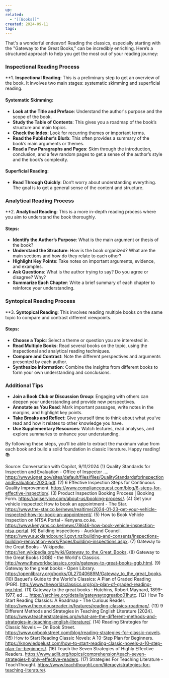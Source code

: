 ```yaml
---
up: 
related:
  - "[[Books]]"
created: 2024-09-11
tags: 
---
```


That's a wonderful endeavor! Reading the classics, especially starting with the "Gateway to the Great Books," can be incredibly enriching. Here’s a structured approach to help you get the most out of your reading journey:

### Inspectional Reading Process

**1. **Inspectional Reading**: This is a preliminary step to get an overview of the book. It involves two main stages: systematic skimming and superficial reading.

#### Systematic Skimming:
- **Look at the Title and Preface**: Understand the author's purpose and the scope of the book.
- **Study the Table of Contents**: This gives you a roadmap of the book’s structure and main topics.
- **Check the Index**: Look for recurring themes or important terms.
- **Read the Publisher’s Blurb**: This often provides a summary of the book’s main arguments or themes.
- **Read a Few Paragraphs and Pages**: Skim through the introduction, conclusion, and a few random pages to get a sense of the author’s style and the book’s complexity.

#### Superficial Reading:
- **Read Through Quickly**: Don’t worry about understanding everything. The goal is to get a general sense of the content and structure.

### Analytical Reading Process

**2. **Analytical Reading**: This is a more in-depth reading process where you aim to understand the book thoroughly.

#### Steps:
- **Identify the Author’s Purpose**: What is the main argument or thesis of the book?
- **Understand the Structure**: How is the book organized? What are the main sections and how do they relate to each other?
- **Highlight Key Points**: Take notes on important arguments, evidence, and examples.
- **Ask Questions**: What is the author trying to say? Do you agree or disagree? Why?
- **Summarize Each Chapter**: Write a brief summary of each chapter to reinforce your understanding.

### Syntopical Reading Process

**3. **Syntopical Reading**: This involves reading multiple books on the same topic to compare and contrast different viewpoints.

#### Steps:
- **Choose a Topic**: Select a theme or question you are interested in.
- **Read Multiple Books**: Read several books on the topic, using the inspectional and analytical reading techniques.
- **Compare and Contrast**: Note the different perspectives and arguments presented by each author.
- **Synthesize Information**: Combine the insights from different books to form your own understanding and conclusions.

### Additional Tips

- **Join a Book Club or Discussion Group**: Engaging with others can deepen your understanding and provide new perspectives.
- **Annotate as You Read**: Mark important passages, write notes in the margins, and highlight key points.
- **Take Breaks and Reflect**: Give yourself time to think about what you’ve read and how it relates to other knowledge you have.
- **Use Supplementary Resources**: Watch lectures, read analyses, and explore summaries to enhance your understanding.

By following these steps, you’ll be able to extract the maximum value from each book and build a solid foundation in classic literature. Happy reading! 📚

Source: Conversation with Copilot, 9/11/2024
(1) Quality Standards for Inspection and Evaluation - Office of Inspector .... https://www.ignet.gov/sites/default/files/files/QualityStandardsforInspectionandEvaluation-2020.pdf.
(2) 6 Effective Inspection Steps for Continuous Quality Improvement. https://www.compliancequest.com/blog/6-steps-for-effective-inspection/.
(3) Product Inspection Booking Process | Booking Form. https://aqiservice.com/about-us/booking-process/.
(4) Get your vehicle inspected: How to book an appointment - The Star. https://www.the-star.co.ke/news/realtime/2024-01-23-get-your-vehicle-inspected-how-to-book-an-appointment/.
(5) How to Book Vehicle Inspection on NTSA Portal - Kenyans.co.ke. https://www.kenyans.co.ke/news/78646-how-book-vehicle-inspection-ntsa-portal.
(6) Building inspections - Auckland Council. https://www.aucklandcouncil.govt.nz/building-and-consents/inspections-building-renovation-work/Pages/building-inspections.aspx.
(7) Gateway to the Great Books - Wikipedia. https://en.wikipedia.org/wiki/Gateway_to_the_Great_Books.
(8) Gateway to the Great Books (GGB) - the World's Classics. http://www.theworldsclassics.org/p/gateway-to-great-books-ggb.html.
(9) Gateway to the great books - Open Library. https://openlibrary.org/books/OL27040689M/Gateway_to_the_great_books.
(10) Baquet's Guide to the World's Classics: A Plan of Graded Reading (PGR). http://www.theworldsclassics.org/p/a-plan-of-graded-reading-pgr.html.
(11) Gateway to the great books : Hutchins, Robert Maynard, 1899-1977, ed .... https://archive.org/details/gatewaytogreatbo01hutc.
(12) How To Start Reading Classics: A Roadmap - The Curious Reader. https://www.thecuriousreader.in/features/reading-classics-roadmap/.
(13) 9 Different Methods and Strategies in Teaching English Literature [2024]. https://www.teacherstrategies.org/what-are-the-different-methods-and-strategies-in-teaching-english-literature/.
(14) Reading Strategies for Classic Novels — On Book Street. https://www.onbookstreet.com/blog/reading-strategies-for-classic-novels.
(15) How to Start Reading Classic Novels: A 10-Step Plan for Beginners. https://knowledgelust.com/how-to-start-reading-classic-novels-a-10-step-plan-for-beginners/.
(16) Teach the Seven Strategies of Highly Effective Readers. https://www.adlit.org/topics/comprehension/teach-seven-strategies-highly-effective-readers.
(17) Strategies For Teaching Literature - TeachThought. https://www.teachthought.com/literacy/strategies-for-teaching-literature/.
